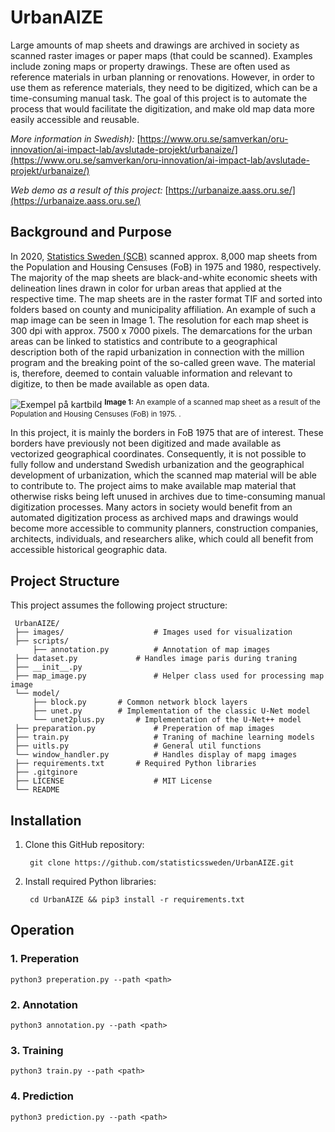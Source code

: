 # UrbanAIZE

Large amounts of map sheets and drawings are archived in society as scanned raster images or paper maps (that could be scanned). Examples include zoning maps or property drawings. These are often used as reference materials in urban planning or renovations. However, in order to use them as reference materials, they need to be digitized, which can be a time-consuming manual task. The goal of this project is to automate the process that would facilitate the digitization, and make old map data more easily accessible and reusable.

_More information in Swedish):_ [https://www.oru.se/samverkan/oru-innovation/ai-impact-lab/avslutade-projekt/urbanaize/](https://www.oru.se/samverkan/oru-innovation/ai-impact-lab/avslutade-projekt/urbanaize/)

_Web demo as a result of this project:_ [https://urbanaize.aass.oru.se/](https://urbanaize.aass.oru.se/)


## Background and Purpose

In 2020, [Statistics Sweden (SCB)](https://www.scb.se/) scanned approx. 8,000 map sheets from the Population and Housing Censuses (FoB) in 1975 and 1980, respectively. The majority of the map sheets are black-and-white economic sheets with delineation lines drawn in color for urban areas that applied at the respective time. The map sheets are in the raster format TIF and sorted into folders based on county and municipality affiliation. An example of such a map image can be seen in Image 1. The resolution for each map sheet is 300 dpi with approx. 7500 x 7000 pixels. The demarcations for the urban areas can be linked to statistics and contribute to a geographical description both of the rapid urbanization in connection with the million program and the breaking point of the so-called green wave. The material is, therefore, deemed to contain valuable information and relevant to digitize, to then be made available as open data.

![Exempel på kartbild](./images/example.png)
<sup align="center"><b>Image 1:</b> An example of a scanned map sheet as a result of the Population and Housing Censuses (FoB) in 1975. .<sup>  

In this project, it is mainly the borders in FoB 1975 that are of interest. These borders have previously not been digitized and made available as vectorized geographical coordinates. Consequently, it is not possible to fully follow and understand Swedish urbanization and the geographical development of urbanization, which the scanned map material will be able to contribute to. The project aims to make available map material that otherwise risks being left unused in archives due to time-consuming manual digitization processes. Many actors in society would benefit from an automated digitization process as archived maps and drawings would become more accessible to community planners, construction companies, architects, individuals, and researchers alike, which could all benefit from accessible historical geographic data.


## Project Structure

This project assumes the following project structure:

     UrbanAIZE/
     ├── images/                	# Images used for visualization
     ├── scripts/                  		
     	 ├── annotation.py 	        # Annotation of map images
	 ├── dataset.py 	        # Handles image paris during traning 
	 ├── __init__.py 
	 ├── map_image.py               # Helper class used for processing map image
	 └── model/
	     ├── block.py		# Common network block layers
	     ├── unet.py		# Implementation of the classic U-Net model
	     └── unet2plus.py		# Implementation of the U-Net++ model
	 ├── preparation.py             # Preperation of map images
	 ├── train.py                   # Traning of machine learning models	
	 ├── uitls.py                   # General util functions
	 └── window_handler.py          # Handles display of mapg images
     ├── requirements.txt		# Required Python libraries
     ├── .gitginore              
     ├── LICENSE                	# MIT License
     └── README   


## Installation

1. Clone this GitHub repository:       
        
        git clone https://github.com/statisticssweden/UrbanAIZE.git 
       
2. Install required Python libraries:
        
        cd UrbanAIZE && pip3 install -r requirements.txt
        
## Operation
	
### 1. Preperation

	python3 preperation.py --path <path>
	
### 2. Annotation

	python3 annotation.py --path <path>

### 3. Training

	python3 train.py --path <path>
	
### 4. Prediction
	
	python3 prediction.py --path <path>
	
